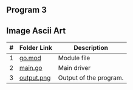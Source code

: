 ## Program 3

## Image Ascii Art




|   #   | Folder Link |  Description |
| :---: | ----------- | ---------------------- |
|   1   |   [go.mod](https://github.com/Sudhir0228/4143-PLC/blob/main/Assignment/P03/go.mod) |  Module file |
|   2   |   [main.go](https://github.com/Sudhir0228/4143-PLC/blob/main/Assignment/P03/main.go)  |  Main driver             |
|   3   |   [output.png](https://github.com/Sudhir0228/4143-PLC/blob/main/Assignment/P03/output.png)  | Output of the program.            |



